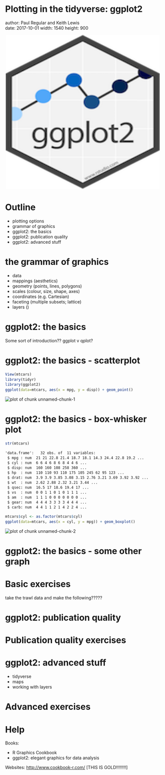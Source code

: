 Plotting in the tidyverse: ggplot2
========================================================
author: Paul Regular and Keith Lewis  
date: 2017-10-01
width: 1540
height: 900
<div align="center">
<img src="ggplot2_hex.png" width=500 height=500>
</div>



Outline
========================================================
- plotting options
- grammar of graphics
- ggplot2: the basics
- ggplot2: publication quality
- ggplot2: advanced stuff


the grammar of graphics
========================================================
- data
- mappings (aesthetics)
- geometry (points, lines, polygons)
- scales (colour, size, shape, axes)
- coordinates (e.g. Cartesian)
- faceting (multiple subsets; lattice)
- layers ()

ggplot2: the basics
========================================================
Some sort of introduction??
ggplot v qplot?

ggplot2: the basics - scatterplot
========================================================

```r
View(mtcars)
library(tidyr)
library(ggplot2)
ggplot(data=mtcars, aes(x = mpg, y = disp)) + geom_point()
```

![plot of chunk unnamed-chunk-1](intro-figure/unnamed-chunk-1-1.png)

ggplot2: the basics - box-whisker plot
========================================================

```r
str(mtcars)
```

```
'data.frame':	32 obs. of  11 variables:
 $ mpg : num  21 21 22.8 21.4 18.7 18.1 14.3 24.4 22.8 19.2 ...
 $ cyl : num  6 6 4 6 8 6 8 4 4 6 ...
 $ disp: num  160 160 108 258 360 ...
 $ hp  : num  110 110 93 110 175 105 245 62 95 123 ...
 $ drat: num  3.9 3.9 3.85 3.08 3.15 2.76 3.21 3.69 3.92 3.92 ...
 $ wt  : num  2.62 2.88 2.32 3.21 3.44 ...
 $ qsec: num  16.5 17 18.6 19.4 17 ...
 $ vs  : num  0 0 1 1 0 1 0 1 1 1 ...
 $ am  : num  1 1 1 0 0 0 0 0 0 0 ...
 $ gear: num  4 4 4 3 3 3 3 4 4 4 ...
 $ carb: num  4 4 1 1 2 1 4 2 2 4 ...
```

```r
mtcars$cyl <- as.factor(mtcars$cyl)
ggplot(data=mtcars, aes(x = cyl, y = mpg)) + geom_boxplot()
```

![plot of chunk unnamed-chunk-2](intro-figure/unnamed-chunk-2-1.png)

ggplot2: the basics - some other graph
========================================================


Basic exercises
========================================================
take the trawl data and make the following?????

ggplot2: publication quality
========================================================

Publication quality exercises
========================================================

ggplot2: advanced stuff
========================================================
 - tidyverse
 - maps
 - working with layers
 
Advanced exercises
========================================================

Help
========================================================
Books:
- R Graphics Cookbook
- ggplot2: elegant graphics for data analysis

Websites:
http://www.cookbook-r.com/   [THIS IS GOLD!!!!!!!!]
